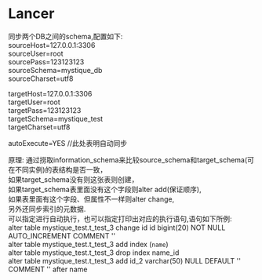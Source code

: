 # Lancer
同步两个DB之间的schema,配置如下:     
sourceHost=127.0.0.1:3306     
sourceUser=root     
sourcePass=123123123     
sourceSchema=mystique_db     
sourceCharset=utf8     

targetHost=127.0.0.1:3306     
targetUser=root     
targetPass=123123123     
targetSchema=mystique_test     
targetCharset=utf8     

autoExecute=YES //此处表明自动同步     

原理:
通过捞取information_schema来比较source_schema和target_schema(可在不同实例)的表结构是否一致，     
如果target_schema没有则这张表则创建，     
如果target_schema表里面没有这个字段则alter add(保证顺序),     
如果表里面有这个字段、但属性不一样则alter change,     
另外还同步索引的元数据.     
可以指定进行自动执行，也可以指定打印出对应的执行语句,语句如下所例:     
alter table mystique_test.t_test_3 change id id bigint(20) NOT NULL AUTO_INCREMENT COMMENT ''      
alter table mystique_test.t_test_3 add index (`name`)     
alter table mystique_test.t_test_3 drop index name_id     
alter table mystique_test.t_test_3 add id_2 varchar(50) NULL DEFAULT '' COMMENT '' after name     
